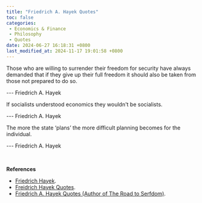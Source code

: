 ```yaml
---
title: "Friedrich A. Hayek Quotes"
toc: false
categories:
 - Economics & Finance
 - Philosophy
 - Quotes
date: 2024-06-27 16:18:31 +0800
last_modified_at: 2024-11-17 19:01:58 +0800
---
```


<div class="quote--left" markdown="1">
Those who are willing to surrender their freedom for security have always demanded that if they give up their full freedom it should also be taken from those not prepared to do so.

--- Friedrich A. Hayek

</div>

<div class="quote--left" markdown="1">
If socialists understood economics they wouldn't be socialists.

--- Friedrich A. Hayek

</div>

<div class="quote--left" markdown="1">
The more the state ‘plans’ the more difficult planning becomes for the individual.

--- Friedrich A. Hayek

</div>

<br>

**References**

- [Friedrich Hayek](https://en.wikipedia.org/wiki/Friedrich_Hayek).
- [Freidrich Hayek Quotes](https://www.goodreads.com/author/quotes/16458953.Freidrich_Hayek).
- [Friedrich A. Hayek Quotes (Author of The Road to Serfdom)](https://www.goodreads.com/author/quotes/670307.Friedrich_A_Hayek).
